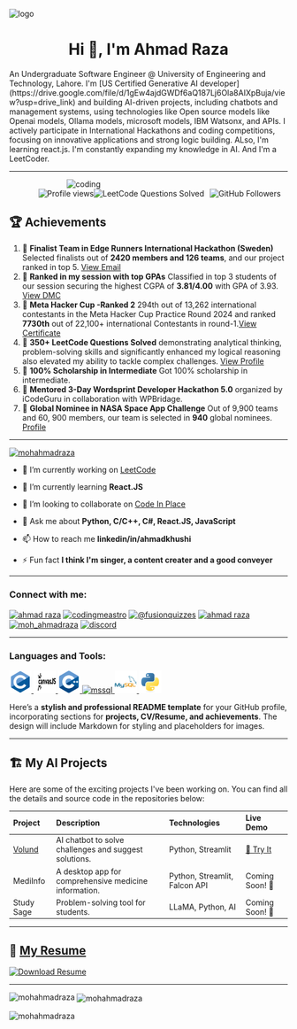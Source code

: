 ![logo](https://github.com/mohahmadraza/Ahmad_Raza/blob/main/Black%20and%20%20White%20Gradient%20Personal%20LinkedIn%20Banner.png)

<h1 align="center">Hi 👋, I'm Ahmad Raza</h1>
<p align="left">An Undergraduate Software Engineer @ University of Engineering and Technology, Lahore. I'm 
   [US Certified Generative AI developer](https://drive.google.com/file/d/1gEw4ajdGWDf6aQ187Lj6Ola8AIXpBuja/view?usp=drive_link) and building AI-driven projects, including chatbots and management systems, using technologies like Open source models like Openai models, Ollama models, microsoft models, IBM Watsonx, and APIs. I actively participate in International Hackathons and coding competitions, focusing on innovative applications and strong logic building. ALso, I'm learning react.js. I'm constantly expanding my knowledge in AI. And I'm a LeetCoder.</p>

___

<img align="right" alt="coding" width="400" src="https://cdn.dribbble.com/users/1059583/screenshots/4171367/coding-freak.gif"/>

<div style="display: flex; justify-content: center; align-items: center; width: 100%; flex-wrap: nowrap;">
   <!-- Profile views (GitHub) -->
   <img src="https://komarev.com/ghpvc/?username=mohahmadraza&label=Profile%20views&color=0e75b6&style=flat" alt="Profile views" style="margin-left: 50px;" /> 

   <!-- LeetCode Problems Solved -->
   <img src="https://img.shields.io/badge/LeetCode-350%2B-orange" alt="LeetCode Questions Solved" style="margin-right: 10px;" />

   <!-- GitHub Followers -->
   <img src="https://img.shields.io/github/followers/mohahmadraza?label=Follow%20me&style=social" alt="GitHub Followers" style="margin-right: 10px;" />

</div>

## 🏆 Achievements  

1. 🥈 **Finalist Team in Edge Runners International Hackathon (Sweden)** Selected finalists out of  **2420 members and 126 teams**, and our project ranked in top 5. [View Email](https://mail.google.com/mail/u/0/#inbox/FMfcgzQXJGtlrMkQwvCXPtwDKsZztFdD)
2. 🥈 **Ranked in my session with top GPAs** Classified in top 3 students of our session securing the highest CGPA of **3.81/4.00** with GPA of 3.93. [View DMC](https://drive.google.com/file/d/14DtMUomllsxuKii8Rp7E_5PTnlizlDDr/view?usp=drive_link)
3. 🥇 **Meta Hacker Cup -Ranked 2** 294th out of 13,262 international contestants in the Meta Hacker Cup Practice Round 2024 and ranked **7730th** out of 22,100+ international Contestants in round-1.[View Certificate](https://www.facebook.com/codingcompetitions/hacker-cup/2024/certificate/464748833025590)
4. 🥇 **350+ LeetCode Questions Solved** demonstrating analytical thinking, problem-solving skills and significantly enhanced my logical reasoning also elevated my ability to tackle complex challenges. [View Profile](https://leetcode.com/u/moh_ahmadraza/)
5. 🥇 **100% Scholarship in Intermediate** Got 100% scholarship in intermediate.
6. 🥇 **Mentored 3-Day Wordsprint Developer Hackathon 5.0** organized by iCodeGuru in collaboration with WPBridage.
7. 📜 **Global Nominee in NASA Space App Challenge** Out of 9,900 teams and 60, 900 members, our team is selected in **940** global nominees. [Profile](https://www.spaceappschallenge.org/dashboard/)

---

<p align="left"> <a href="https://github.com/ryo-ma/github-profile-trophy"><img src="https://github-profile-trophy.vercel.app/?username=mohahmadraza" alt="mohahmadraza" /></a> </p>

- 🔭 I’m currently working on [LeetCode](https://leetcode.com/u/moh_ahmadraza/)

- 🌱 I’m currently learning **React.JS**

- 👯 I’m looking to collaborate on [Code In Place](https://codeinplace.stanford.edu/public/applyteach/cip4)

- 💬 Ask me about **Python, C/C++, C#, React.JS, JavaScript**

- 📫 How to reach me **linkedin/in/ahmadkhushi**

- ⚡ Fun fact **I think I'm singer, a content creater and a good conveyer**

---

<h3 align="left">Connect with me:</h3>
<p align="left">
<a href="https://linkedin.com/in/ahmadkhushi/" target="_blank"><img align="center" src="https://raw.githubusercontent.com/rahuldkjain/github-profile-readme-generator/master/src/images/icons/Social/linked-in-alt.svg" alt="ahmad raza" height="30" width="40" /></a>
<a href="https://instagram.com/codingmeastro" target="_blank"><img align="center" src="https://raw.githubusercontent.com/rahuldkjain/github-profile-readme-generator/master/src/images/icons/Social/instagram.svg" alt="codingmeastro" height="30" width="40" /></a>
<a href="https://www.youtube.com/c/@fusionquizzes" target="_blank"><img align="center" src="https://raw.githubusercontent.com/rahuldkjain/github-profile-readme-generator/master/src/images/icons/Social/youtube.svg" alt="@fusionquizzes" height="30" width="40" /></a>
<a href="https://www.hackerrank.com/SKTFSCM21557034" target="_blank"><img align="center" src="https://raw.githubusercontent.com/rahuldkjain/github-profile-readme-generator/master/src/images/icons/Social/hackerrank.svg" alt="ahmad raza" height="30" width="40" /></a>
<a href="https://www.leetcode.com/moh_ahmadraza" target="_blank"><img align="center" src="https://raw.githubusercontent.com/rahuldkjain/github-profile-readme-generator/master/src/images/icons/Social/leet-code.svg" alt="moh_ahmadraza" height="30" width="40" /></a>
<a href="https://discord.gg/https://discord.com/channels/877056448956346408/903005318127157269" target="blank"><img align="center" src="https://raw.githubusercontent.com/rahuldkjain/github-profile-readme-generator/master/src/images/icons/Social/discord.svg" alt="discord" height="30" width="40" /></a>
</p>

--- 

<h3 align="left">Languages and Tools:</h3>
<p align="left"> 
  <a href="https://www.cprogramming.com/" target="_blank" rel="noreferrer"> 
    <img src="https://raw.githubusercontent.com/devicons/devicon/master/icons/c/c-original.svg" alt="c" width="40" height="40"/> 
  </a> 
  <a href="https://canvasjs.com" target="_blank" rel="noreferrer"> 
    <img src="https://raw.githubusercontent.com/Hardik0307/Hardik0307/master/assets/canvasjs-charts.svg" alt="canvasjs" width="40" height="40"/> 
  </a> 
  <a href="https://www.w3schools.com/cpp/" target="_blank" rel="noreferrer"> 
    <img src="https://raw.githubusercontent.com/devicons/devicon/master/icons/cplusplus/cplusplus-original.svg" alt="cplusplus" width="40" height="40"/> 
  </a> 
  <a href="https://www.microsoft.com/en-us/sql-server" target="_blank" rel="noreferrer"> 
    <img src="https://www.svgrepo.com/show/303229/microsoft-sql-server-logo.svg" alt="mssql" width="40" height="40"/> 
  </a> 
  <a href="https://www.mysql.com/" target="_blank" rel="noreferrer"> 
    <img src="https://raw.githubusercontent.com/devicons/devicon/master/icons/mysql/mysql-original-wordmark.svg" alt="mysql" width="40" height="40"/> 
  </a> 
  <a href="https://www.python.org" target="_blank" rel="noreferrer"> 
    <img src="https://raw.githubusercontent.com/devicons/devicon/master/icons/python/python-original.svg" alt="python" width="40" height="40"/> 
  </a> 
</p>

Here’s a **stylish and professional README template** for your GitHub profile, incorporating sections for **projects, CV/Resume, and achievements**. The design will include Markdown for styling and placeholders for images.

---

## 🏗️ My AI Projects  
Here are some of the exciting projects I've been working on. You can find all the details and source code in the repositories below:  

| **Project** | **Description** | **Technologies** | **Live Demo** |  
|:------------|:----------------|:-----------------|:--------------|  
| [Volund](https://github.com/mohAhmadRaza/Volund) | AI chatbot to solve challenges and suggest solutions. | Python, Streamlit | [🔗 Try It](https://volund.streamlit.app) |  
| MediInfo | A desktop app for comprehensive medicine information. | Python, Streamlit, Falcon API | Coming Soon! 🚀 |  
| Study Sage | Problem-solving tool for students. | LLaMA, Python, AI | Coming Soon! 🚀 |  

---

## 📂 [My Resume](#)  
[![Download Resume](https://img.shields.io/badge/Download-Resume-blue?style=for-the-badge&logo=adobeacrobatreader)](https://example.com/your_resume.pdf)  

---

<p><img align="left" src="https://github-readme-stats.vercel.app/api/top-langs?username=mohahmadraza&show_icons=true&locale=en&layout=compact" alt="mohahmadraza" /></p>

<p>&nbsp;<img align="center" src="https://github-readme-stats.vercel.app/api?username=mohahmadraza&show_icons=true&locale=en" alt="mohahmadraza" /></p>

<p><img align="center" src="https://github-readme-streak-stats.herokuapp.com/?user=mohahmadraza&" alt="mohahmadraza" /></p>
